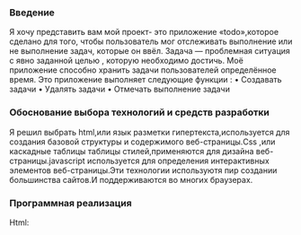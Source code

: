 ### Введение
Я хочу представить вам мой проект- это приложение «todo»,которое сделано для того, чтобы пользователь мог отслеживать выполнение или не выполнение задач, которые он ввёл. Задача — проблемная ситуация с явно заданной целью , которую необходимо достичь. Моё приложение способно хранить задачи пользователей определённое время. Это приложение выполняет следующие функции :
• Создавать задачи 
• Удалять задачи 
• Отмечать выполнение задачи

### Обоснование выбора технологий и средств разработки

Я решил выбрать  html,или язык разметки гипертекста,используется для создания базовой структуры и содержимого веб-страницы.Css ,или каскадные таблицы таблицы стилей,применяются для дизайна веб-страницы.javascript используется для определения интерактивных элементов веб-страницы.Эти технологии используютя пир создании большинства сайтов.И поддерживаются во многих браузерах.

### Программная реализация
Html:
<!DOCTYPE html>
<html>
	<head>
	<style >
		
	</style>
	</head>
	<body>
		<h1>TODO</h1>
		<input type="text" class="location inputstyle">
		<button class="buttonstyle">Add Task</button>
		<button id="butn1" class="buttonstyle">Delete</button>
		<link href=" ../css/todo.css" rel="stylesheet">
		<ul class="location">
			
			</ul>
			<h2></h2>
		<script src="../js/todo.js"></script>
	</body>
</html>
Css:
body{
	background-color: #ffbf00;
}
h1{
	font-family: sans-serif;
	text-align: center;
}
.location{
	margin-left: 400px;
}
.inputstyle{
	width: 150px;
	height: 20px;
	outline: none;
	background-color: #ffcc00;
	border: 1px solid black;
	border-radius: 8px;
}
input:hover{
	background-color: #fdeaa8;
}
.buttonstyle{
	width: 100px;
	height: 25px;
	background-color: #ffcc00;
	border: 1px solid;
	outline: none;
	cursor: pointer;
}
button:hover{
	background-color: #fdeaa8;
}
Javascript:

          let input=document.querySelector('input');
					let button=document.querySelector('button');
					let ul=document.querySelector('ul');
					let butn1=document.getElementById('butn1');
					let i;
					let mas=[];
          
					button.addEventListener('click',function(){ -создание события
          
					if (input.value!='') { -постановка условия(скрипт будет выпольняться только тогда,когда текстовое поле будет заполнено)
			создание списка задач
					let div=document.createElement('div');
					ul.appendChild(div);

					let inp= document.createElement("input");
					inp.type = "checkbox";
					div.appendChild(inp);


					let li=document.createElement('Li');
					li.innerHTML=input.value
					li.style.display='inline-block'
					div.appendChild(li);
          
					li.addEventListener('click',function(){ -создание события ,при котором будет отмечаться выполнена задача или нет 
						if (li.style.textDecoration==="") {
							li.style.textDecoration="line-through";
						}else{
							li.style.textDecoration=""
						}
						
					});
					butn1.addEventListener('click',function(){ -удаление элементов ,если нажата определенная кнопка
						if (inp.checked) {li.remove()
							inp.remove();
					}	
					});	
		
				
					mas.push(input.value); - добавление значений текстового поля в массив
					for (i in mas){
						i++;
					
					}
					
					input.value=''				
					
					
					localStorage.setItem('task',mas); -загрузка массива в локальное хранилище
					
					
					

					}
					

					});

					let newmas=localStorage.getItem('task').split(',');	-преобразование строки в локальном хранилище в массив	
					создание списка задач после выгрузки элементов из локального хранилища
					for(var newi=0;newi!=newmas.length;newi++){
					let newdiv=document.createElement('div');
					ul.appendChild(newdiv);
					let newinp= document.createElement("input");
					
					newinp.type = "checkbox";
					newdiv.appendChild(newinp);
					let newli=document.createElement('Li');
	
					newli.innerHTML=newmas[newi];
					newli.style.display='inline-block'
					newdiv.appendChild(newli);
						newli.addEventListener('click',function(){
							if (newli.style.textDecoration==="") {
								newli.style.textDecoration="line-through";
							}else{
								newli.style.textDecoration="";
							}
						
					});

					
					butn1.addEventListener('click',function(){
						if (newinp.checked) {newli.remove()
							newinp.remove();
							
					}	
					});	
